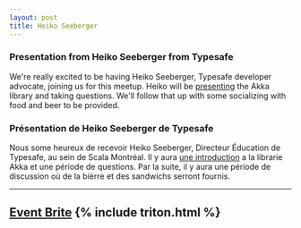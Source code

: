```yaml
---
layout: post
title: Heiko Seeberger
---
```


### Presentation from Heiko Seeberger from Typesafe

We're really excited to be having Heiko Seeberger, Typesafe developer advocate, joining us for this meetup. Heiko will be <a href="http://hseeberger.github.io/presentations/">presenting</a> the Akka library and taking questions.  We'll follow that up with some socializing with food and beer to be provided.

### Présentation de Heiko Seeberger de Typesafe

Nous some heureux de recevoir Heiko Seeberger, Directeur Éducation de Typesafe, au sein de Scala Montréal. Il y aura <a href="http://hseeberger.github.io/presentations/">une introduction</a> a la librarie Akka et une période de questions. Par la suite, il y aura une période de discussion où de la bièrre et des sandwichs serront fournis.

---
<a href="http://scala-montreal.eventbrite.ca/">Event Brite</a>
{% include triton.html %}
---